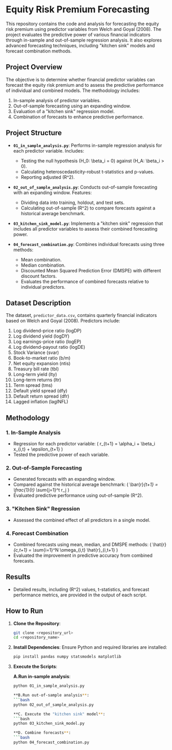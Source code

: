 # Equity Risk Premium Forecasting

This repository contains the code and analysis for forecasting the equity risk premium using predictor variables from Welch and Goyal (2008). The project evaluates the predictive power of various financial indicators through in-sample and out-of-sample regression analysis. It also explores advanced forecasting techniques, including "kitchen sink" models and forecast combination methods.

## Project Overview

The objective is to determine whether financial predictor variables can forecast the equity risk premium and to assess the predictive performance of individual and combined models. The methodology includes:
1. In-sample analysis of predictor variables.
2. Out-of-sample forecasting using an expanding window.
3. Evaluation of a "kitchen sink" regression model.
4. Combination of forecasts to enhance predictive performance.

## Project Structure

- **`01_in_sample_analysis.py`**: Performs in-sample regression analysis for each predictor variable. Includes:
  - Testing the null hypothesis \(H_0: \beta_i = 0\) against \(H_A: \beta_i > 0\).
  - Calculating heteroscedasticity-robust t-statistics and p-values.
  - Reporting adjusted \(R^2\).

- **`02_out_of_sample_analysis.py`**: Conducts out-of-sample forecasting with an expanding window. Features:
  - Dividing data into training, holdout, and test sets.
  - Calculating out-of-sample \(R^2\) to compare forecasts against a historical average benchmark.

- **`03_kitchen_sink_model.py`**: Implements a "kitchen sink" regression that includes all predictor variables to assess their combined forecasting power.

- **`04_forecast_combination.py`**: Combines individual forecasts using three methods:
  - Mean combination.
  - Median combination.
  - Discounted Mean Squared Prediction Error (DMSPE) with different discount factors.
  - Evaluates the performance of combined forecasts relative to individual predictors.

## Dataset Description

The dataset, `predictor_data.csv`, contains quarterly financial indicators based on Welch and Goyal (2008). Predictors include:
1. Log dividend-price ratio (logDP)
2. Log dividend yield (logDY)
3. Log earnings-price ratio (logEP)
4. Log dividend-payout ratio (logDE)
5. Stock Variance (svar)
6. Book-to-market ratio (b/m)
7. Net equity expansion (ntis)
8. Treasury bill rate (tbl)
9. Long-term yield (lty)
10. Long-term returns (ltr)
11. Term spread (tms)
12. Default yield spread (dfy)
13. Default return spread (dfr)
14. Lagged inflation (lagINFL)

## Methodology

### 1. In-Sample Analysis
- Regression for each predictor variable:
  \( r_{t+1} = \alpha_i + \beta_i x_{i,t} + \epsilon_{t+1} \)
- Tested the predictive power of each variable.

### 2. Out-of-Sample Forecasting
- Generated forecasts with an expanding window.
- Compared against the historical average benchmark:
  \( \bar{r}_{t+1} = \frac{1}{t} \sum_{j=1}^t r_j \)
- Evaluated predictive performance using out-of-sample \(R^2\).

### 3. "Kitchen Sink" Regression
- Assessed the combined effect of all predictors in a single model.

### 4. Forecast Combination
- Combined forecasts using mean, median, and DMSPE methods:
  \( \hat{r}_{c,t+1} = \sum_{i=1}^N \omega_{i,t} \hat{r}_{i,t+1} \)
- Evaluated the improvement in predictive accuracy from combined forecasts.

## Results

- Detailed results, including \(R^2\) values, t-statistics, and forecast performance metrics, are provided in the output of each script.

## How to Run

1. **Clone the Repository**:
   ```bash
   git clone <repository_url>
   cd <repository_name>

2. **Install Dependencies**: Ensure Python and required libraries are installed:
    ```bash
    pip install pandas numpy statsmodels matplotlib
    
3. **Execute the Scripts**:
   
   **A.Run in-sample analysis**:
    ```bash
    python 01_in_sample_analysis.py
    
   **B.Run out-of-sample analysis**:
    ```bash
    python 02_out_of_sample_analysis.py

   **C. Execute the "kitchen sink" model**:
    ```bash
    python 03_kitchen_sink_model.py
    
   **D. Combine forecasts**:
    ```bash
    python 04_forecast_combination.py





